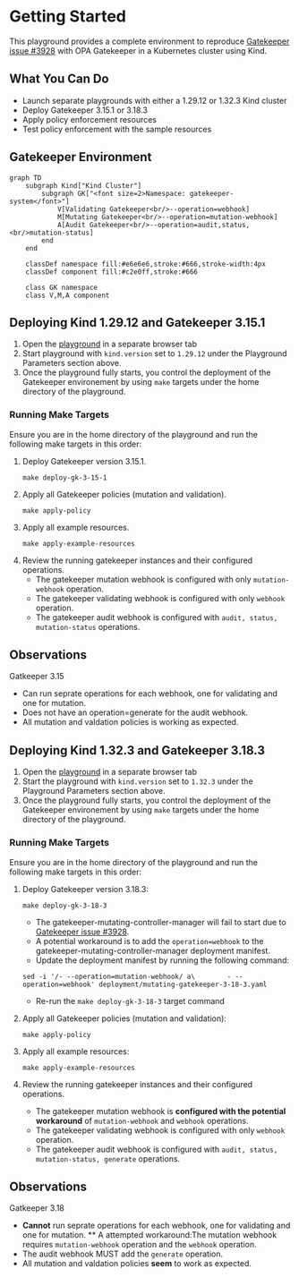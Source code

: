 # Getting Started

This playground provides a complete environment to reproduce [Gatekeeper issue #3928](https://github.com/open-policy-agent/gatekeeper/issues/3928) with OPA Gatekeeper in a Kubernetes cluster using Kind.

## What You Can Do

- Launch separate playgrounds with either a 1.29.12 or 1.32.3 Kind cluster
- Deploy Gatekeeper 3.15.1 or 3.18.3
- Apply policy enforcement resources
- Test policy enforcement with the sample resources

## Gatekeeper Environment

```mermaid
graph TD
    subgraph Kind["Kind Cluster"]
        subgraph GK["<font size=2>Namespace: gatekeeper-system</font>"]
            V[Validating Gatekeeper<br/>--operation=webhook]
            M[Mutating Gatekeeper<br/>--operation=mutation-webhook]
            A[Audit Gatekeeper<br/>--operation=audit,status,<br/>mutation-status]
        end
    end
    
    classDef namespace fill:#e6e6e6,stroke:#666,stroke-width:4px
    classDef component fill:#c2e0ff,stroke:#666
    
    class GK namespace
    class V,M,A component
```

## Deploying Kind 1.29.12 and Gatekeeper 3.15.1

1. Open the [playground](https://labs.iximiuz.com/playgrounds/my-custom-e733aca2-1848dc81) in a separate browser tab
2. Start playground with `kind.version` set to `1.29.12` under the Playground Parameters section above.
3. Once the playground fully starts, you control the deployment of the Gatekeeper environement by using `make` targets under the home directory of the playground.

### Running Make Targets

Ensure you are in the home directory of the playground and run the following make targets in this order:

1. Deploy Gatekeeper version 3.15.1.
   ```shell
   make deploy-gk-3-15-1
   ```
2. Apply all Gatekeeper policies (mutation and validation).
   ```shell
   make apply-policy
   ```
3. Apply all example resources.
   ```shell
   make apply-example-resources
   ```
4. Review the running gatekeeper instances and their configured operations. 
   * The gatekeeper mutation webhook is configured with only `mutation-webhook` operation.
   * The gatekeeper validating webhook is configured with only `webhook` operation.
   * The gatekeeper audit webhook is configured with `audit, status, mutation-status` operations.

## Observations
Gatkeeper 3.15
* Can run seprate operations for each webhook, one for validating and one for mutation.
* Does not have an operation=generate for the audit webhook.
* All mutation and valdation policies is working as expected.

## Deploying Kind 1.32.3 and Gatekeeper 3.18.3

1. Open the [playground](https://labs.iximiuz.com/playgrounds/my-custom-e733aca2-1848dc81) in a separate browser tab
2. Start the playground with `kind.version` set to `1.32.3` under the Playground Parameters section above.
3. Once the playground fully starts, you control the deployment of the Gatekeeper environement by using `make` targets under the home directory of the playground.

### Running Make Targets

Ensure you are in the home directory of the playground and run the following make targets in this order:

1. Deploy Gatekeeper version 3.18.3:
   ```shell
   make deploy-gk-3-18-3
   ```
   * The gatekeeper-mutating-controller-manager will fail to start due to [Gatekeeper issue #3928](https://github.com/open-policy-agent/gatekeeper/issues/3928).
   * A potential workaround is to add the `operation=webhook` to the gatekeeper-mutating-controller-manager deployment manifest.
   * Update the deployment manifest by running the following command:
    ```shell  
    sed -i '/- --operation=mutation-webhook/ a\        - --operation=webhook' deployment/mutating-gatekeeper-3-18-3.yaml
    ```
   * Re-run the `make deploy-gk-3-18-3` target command
      
2. Apply all Gatekeeper policies (mutation and validation):
   ```shell
   make apply-policy
   ```
3. Apply all example resources:
   ```shell
   make apply-example-resources
   ```
4. Review the running gatekeeper instances and their configured operations. 
   * The gatekeeper mutation webhook is **configured with the potential workaround** of `mutation-webhook` and `webhook` operations.
   * The gatekeeper validating webhook is configured with only `webhook` operation.
   * The gatekeeper audit webhook is configured with `audit, status, mutation-status, generate` operations.
  
## Observations
Gatkeeper 3.18
* **Cannot** run seprate operations for each webhook, one for validating and one for mutation. 
  ** A attempted workaround:The mutation webhook requires `mutation-webhook` operation and the `webhook` operation.
* The audit webhook MUST add the `generate` operation.
* All mutation and valdation policies **seem** to work as expected.